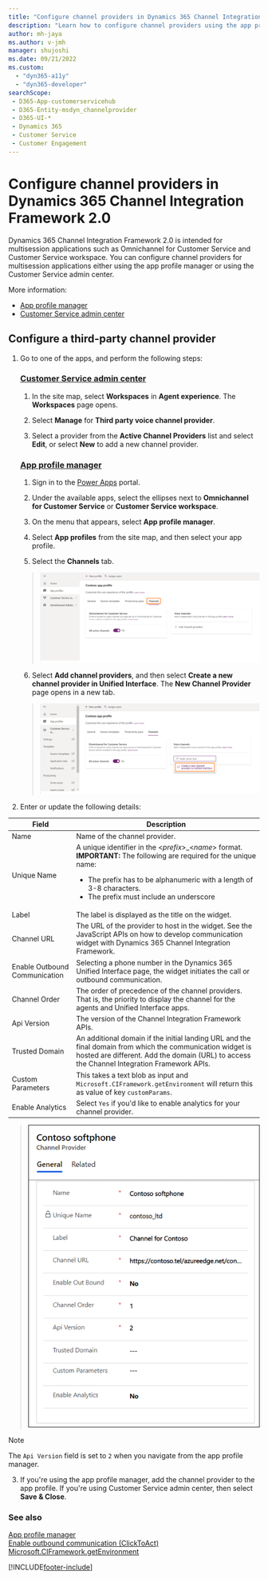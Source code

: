 ```yaml
---
title: "Configure channel providers in Dynamics 365 Channel Integration Framework 2.0| MicrosoftDocs"
description: "Learn how to configure channel providers using the app profile manager or the Customer Service admin center in Dynamics 365 Channel Integration Framework 2.0."
author: mh-jaya
ms.author: v-jmh
manager: shujoshi
ms.date: 09/21/2022
ms.custom: 
  - "dyn365-a11y"
  - "dyn365-developer"
searchScope: 
 - D365-App-customerservicehub 
 - D365-Entity-msdyn_channelprovider
 - D365-UI-*
 - Dynamics 365 
 - Customer Service 
 - Customer Engagement
---
```


# Configure channel providers in Dynamics 365 Channel Integration Framework 2.0

Dynamics 365 Channel Integration Framework 2.0 is intended for multisession applications such as Omnichannel for Customer Service and Customer Service workspace. You can configure channel providers for multisession applications either using the app profile manager or using the Customer Service admin center.

More information: 
- [App profile manager](../../../app-profile-manager/overview.md)
- [Customer Service admin center](../../../customer-service/cs-admin-center.md)

## Configure a third-party channel provider

1. Go to one of the apps, and perform the following steps:
   
   ### [Customer Service admin center](#tab/customerserviceadmincenter)
   
    1. In the site map, select **Workspaces** in **Agent experience**. The **Workspaces** page opens.
    
    2. Select **Manage** for **Third party voice channel provider**.
    
    3. Select a provider from the **Active Channel Providers** list and select **Edit**, or select **New** to add a new channel provider.

    ### [App profile manager](#tab/appprofilemanager)    
    1. Sign in to the [Power Apps](https://make.powerapps.com) portal.

    2. Under the available apps, select the ellipses next to **Omnichannel for Customer Service** or **Customer Service workspace**.

    3. On the menu that appears, select **App profile manager**.

    4. Select **App profiles** from the site map, and then select your app profile.

    5. Select the **Channels** tab.

      > ![Select app profiles.](../media/channel-app-profile-manager.PNG "Select app profiles")

    6. Select **Add channel providers**, and then select **Create a new channel provider in Unified Interface**. The **New Channel Provider** page opens in a new tab.

      > ![Create new channel provider.](../media/create-new-channel-provider-app-profile-manager.PNG "Create new channel provider")

2. Enter or update the following details:

| Field | Description |
|-------|-------|
|Name|Name of the channel provider.|
|Unique Name|A unique identifier in the <*prefix*>_<*name*> format. <br>**IMPORTANT:** The following are required for the unique name:<ul><li> The prefix has to be alphanumeric with a length of 3-8 characters.</li><li>The prefix must include an underscore</li></ul>|
|Label|The label is displayed as the title on the widget.|
|Channel URL|The URL of the provider to host in the widget. See the JavaScript APIs on how to develop communication widget with Dynamics 365 Channel Integration Framework.|
|Enable Outbound Communication|Selecting a phone number in the Dynamics 365 Unified Interface page, the widget initiates the call or outbound communication.|
|Channel Order|The order of precedence of the channel providers. That is, the priority to display the channel for the agents and Unified Interface apps.|
|Api Version|The version of the Channel Integration Framework APIs.|
|Trusted Domain| An additional domain if the initial landing URL and the final domain from which the communication widget is hosted are different. Add the domain (URL) to access the Channel Integration Framework APIs. |
|Custom Parameters|This takes a text blob as input and `Microsoft.CIFramework.getEnvironment` will return this as value of key `customParams`.|
|Enable Analytics|Select `Yes` if you'd like to enable analytics for your channel provider.|

  > ![Configure channel provider.](../media/channel-provider-app-profile.png "Configure channel provider")

  > [!NOTE]
  > The `Api Version` field is set to `2` when you navigate from the app profile manager.

3. If you're using the app profile manager, add the channel provider to the app profile. If you're using Customer Service admin center, then select **Save & Close**.
  
### See also

[App profile manager](../../../app-profile-manager/overview.md)  
[Enable outbound communication (ClickToAct)](enable-outbound-communication-clicktoact.md)  
[Microsoft.CIFramework.getEnvironment](../v2/reference/microsoft-ciframework/getEnvironment.md)  


[!INCLUDE[footer-include](../../../includes/footer-banner.md)]
